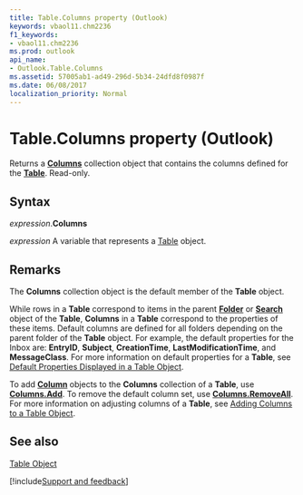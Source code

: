 ```yaml
---
title: Table.Columns property (Outlook)
keywords: vbaol11.chm2236
f1_keywords:
- vbaol11.chm2236
ms.prod: outlook
api_name:
- Outlook.Table.Columns
ms.assetid: 57005ab1-ad49-296d-5b34-24dfd8f0987f
ms.date: 06/08/2017
localization_priority: Normal
---
```



# Table.Columns property (Outlook)

Returns a  **[Columns](Outlook.Columns.md)** collection object that contains the columns defined for the **[Table](Outlook.Table.md)**. Read-only.


## Syntax

_expression_.**Columns**

_expression_ A variable that represents a [Table](Outlook.Table.md) object.


## Remarks

The **Columns** collection object is the default member of the **Table** object.

While rows in a  **Table** correspond to items in the parent **[Folder](Outlook.Folder.md)** or **[Search](Outlook.Search.md)** object of the **Table**, **Columns** in a **Table** correspond to the properties of these items. Default columns are defined for all folders depending on the parent folder of the **Table** object. For example, the default properties for the Inbox are: **EntryID**, **Subject**, **CreationTime**, **LastModificationTime**, and **MessageClass**. For more information on default properties for a **Table**, see [Default Properties Displayed in a Table Object](../outlook/How-to/Search-and-Filter/default-properties-displayed-in-a-table-object.md).

To add  **[Column](Outlook.Column.md)** objects to the **Columns** collection of a **Table**, use **[Columns.Add](Outlook.Columns.Add.md)**. To remove the default column set, use **[Columns.RemoveAll](Outlook.Columns.RemoveAll.md)**. For more information on adjusting columns of a **Table**, see [Adding Columns to a Table Object](../outlook/How-to/Search-and-Filter/adding-columns-to-a-table-object.md).


## See also


[Table Object](Outlook.Table.md)

[!include[Support and feedback](~/includes/feedback-boilerplate.md)]